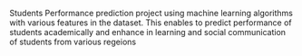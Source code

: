 Students Performance prediction project using machine learning algorithms with various features in the dataset. This enables to predict performance of students academically and enhance in learning and social communication of students from various regeions
